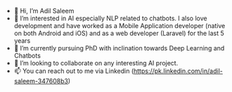 - 👋 Hi, I’m Adil Saleem
- 👀 I’m interested in AI especially NLP related to chatbots. I also love development and have worked as a Mobile Application developer (native on both Android and iOS) and as a web developer (Laravel) for the last 5 years
- 🌱 I’m currently pursuing PhD with inclination towards Deep Learning and Chatbots
- 💞️ I’m looking to collaborate on any interesting AI project. 
- 📫 You can reach out to me via Linkedin (https://pk.linkedin.com/in/adil-saleem-347608b3)

<!---
adilsal33m/adilsal33m is a ✨ special ✨ repository because its `README.md` (this file) appears on your GitHub profile.
You can click the Preview link to take a look at your changes.
--->
